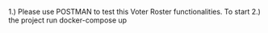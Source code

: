 1.) Please use POSTMAN to test this Voter Roster functionalities. To start 2.) the project run docker-compose up